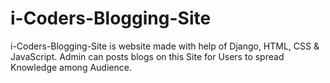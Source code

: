 # i-Coders-Blogging-Site
i-Coders-Blogging-Site is website made with help of Django, HTML, CSS &amp; JavaScript. Admin can posts blogs on this Site for Users to spread Knowledge among Audience. 
